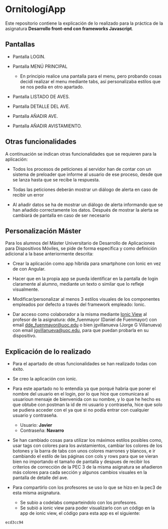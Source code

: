 # OrnitologíApp

Este repositorio contiene la explicación de lo realizado para la práctica de la asignatura **Desarrollo front-end con frameworks Javascript**.  

## Pantallas

- Pantalla LOGIN.

- Pantalla MENÚ PRINCIPAL 
  - En principio realice una pantalla para el menu, pero probando cosas decidí realizar el menu mediante tabs, así personalizaba estilos que se nos pedia en otro apartado.

- Pantalla LISTADO DE AVES.

- Pantalla DETALLE DEL AVE.

- Pantalla AÑADIR AVE.

- Pantalla AÑADIR AVISTAMIENTO.

## Otras funcionalidades

A continuación se indican otras funcionalidades que se requieren para la aplicación:

- Todos los procesos de peticiones al servidor han de contar con un sistema de preloader que informe al usuario de ese proceso, desde que se lanza hasta que se recibe la respuesta.

- Todas las peticiones deberán mostrar un diálogo de alerta en caso de recibir un error

- Al añadir datos se ha de mostrar un diálogo de alerta informando que se han añadido correctamente los datos. Después de mostrar la alerta se cambiará de pantalla en caso de ser necesario

## Personalización Máster

Para los alumnos del Máster Universitario de Desarrollo de Aplicaciones para Dispositivos Móviles, se pide de forma específica y como definición adicional a la base anteriormente descrita:

- Crear la aplicación como app híbrida para smartphone con Ionic en vez de con Angular.

- Hacer que en la propia app se pueda identificar en la pantalla de login claramente al alumno, mediante un texto o similar que lo refleje visualmente.

- Modificar/personalizar al menos 3 estilos visuales de los componentes empleados por defecto a través del framework empleado: Ionic.

- Dar acceso como colaborador a la misma mediante [Ionic View](http://view.ionic.io) al profesor de la asignatura: dde_fuenmayor (Daniel de Fuenmayor) con email dde_fuenmayor@uoc.edu o bien jgvillanueva (Jorge G Villanueva) con email jgvillanueva@uoc.edu, para que puedan probarla en su dispositivo.

## Explicación de lo realizado

- Para el apartado de otras funcionalidades se han realizado todas con éxito.

- Se creo la aplicación con ionic.

- Para este apartado no lo entendía ya que porqué habria que poner el nombre del usuario en el login, por lo que hice que comunicara al usuarioun mensaje de bienvenida con su nombre, y lo que he hecho es que obtube con postman la id de mi usuario y contraseña, hice que solo se pudiera acceder con el ya que si no podía entrar con cualquier usuario y contraseña.
  - Usuario: **Javier**
  - Contraseña: **Navarro**

- Se han cambiado cosas para utilizar los máximos estilos posibles como, usar tags con colores para los avistamientos, cambiar los colores de los botones y la barra de tabs con unos colores marrones y blancos, e ir cambiando el estilo de las páginas con cols y rows para que se vieran bien no importando el tamaño de pantalla y despues de recibir los criterios de corrección de la PEC 3 de la misma asignatura se añadieron más colores para cada sección y algunos cambios visuales en la pantalla de detalle del ave.

- Para compartirlo con los profesores se uso lo que se hizo en la pec3 de esta misma asignatura.
  - Se subio a codelabs comparteindolo con los profesores.
  - Se subió a ionic view para poder visualizarlo con un código en la app de ionic view, el código para esta app es el siguiente: 
```
ecd3cc94
```
